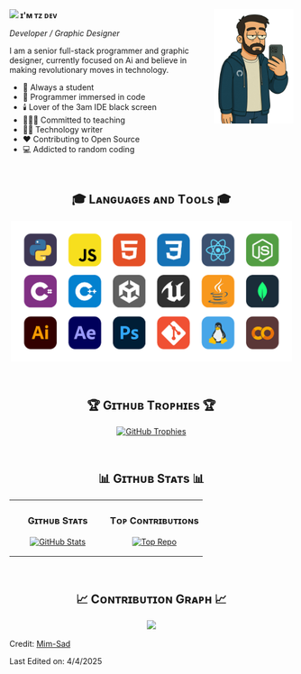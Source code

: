   <!--Banner-->
<!-- <p><img src="https://github.com/Mim-Sad/Mim-Sad/blob/main/banner.png" alt="Mim-Sad Banner Image"></p> -->
<!--Night Owl image-->
<div>
  <img align="right" width="28%" src="https://github.com/Mim-Sad/Mim-Sad/blob/main/me-asf-min.png?raw=true">
</div>
<!--Header Name-->
<b id="imtzdev"><img src="https://emojis.slackmojis.com/emojis/images/1643514596/5999/meow_party.gif?1643514596" width="25"> ɪ'ᴍ ᴛᴢ ᴅᴇᴠ</b>
<p><em>Developer / Graphic Designer</em>
<br></p>
<!--Start Intro-->               
<p align="left">I am a senior full-stack programmer and graphic designer, currently focused on Ai and believe in making revolutionary moves in technology.</p>
<ul>



<li>🌱 Always a student</li>
<li>🌊 Programmer immersed in code</li>
<li>🕯️ Lover of the 3am IDE black screen</li>
<li>👨🏻‍🏫 Committed to teaching</li>
<li>✍🏻 Technology writer</li>
<li>❤ Contributing to Open Source</li>
<li>💻 Addicted to random coding</li>
</ul>
<!--End Intro-->
<!--Profile Count Badge-->
<!-- <p align="left">
  <img src="https://komarev.com/ghpvc/?username=Mim-Sad&amp;label=Profile views&amp;color=770677&amp;style=for-the-badge&amp;logo=star" alt="Mim-Sad" style="padding-right:20px;">
</p> -->
<!-- <hr> -->
<br>
<!--Languages and Tools Section-->       
<h2 align="center">🎓 Lᴀɴɢᴜᴀɢᴇs ᴀɴᴅ Tᴏᴏʟs 🎓</h2> 
<p align="center">
<img width="500px" src="https://github.com/Mim-Sad/Mim-Sad/blob/main/techs.png?raw=true">
</p>
<br>
<!--Trophies Section-->   
<h2 align="center">🏆 Gɪᴛʜᴜʙ Tʀᴏᴘʜɪᴇs 🏆</h2>
<p align="center">
  <a href="https://github.com/Mim-Sad/github-profile-trophy">
    <img src="https://github-profile-trophy.vercel.app/?username=Mim-Sad&amp;row=2&amp;column=6&amp;margin-w=20&amp;margin-h=20" alt="GitHub Trophies">
  </a>
</p>
<br>
<!--Github stats Table--> 
<h2 align="center">📊 Gɪᴛʜᴜʙ Sᴛᴀᴛs 📊</h2>
<table width="100%">
  <tbody><tr>
    <td width="50%">
      <h3 align="center"><strong>Gɪᴛʜᴜʙ Sᴛᴀᴛs</strong></h3>
      <p align="center">
        <a href="https://github.com/Mim-Sad">
          <img align="center" src="https://github-readme-stats.vercel.app/api?username=Mim-Sad&amp;count_private=true&amp;show_icons=true&amp;theme=nightowl" alt="GitHub Stats">
        </a>
      </p>
    </td>
    <td width="50%">
      <h3 align="center"><strong>Tᴏᴘ Cᴏɴᴛʀɪʙᴜᴛɪᴏɴs</strong></h3>
      <p align="center">
        <a href="https://github.com/Mim-Sad">
          <img align="center" src="https://github-contributor-stats.vercel.app/api?username=Mim-Sad&amp;limit=3&amp;theme=nightowl&amp;show_owner=true&amp;combine_all_yearly_contributions=true" alt="Top Repo">
        </a>
      </p>
    </td>
</tbody></table>
<br>
<!--Contribution Graph-->
<h2 align="center">📈 Cᴏɴᴛʀɪʙᴜᴛɪᴏɴ Gʀᴀᴘʜ 📈</h2>
<div align="center">
    <img src="https://github-readme-activity-graph.vercel.app/graph?username=Mim-Sad&amp;bg_color=011627&amp;color=79d3c3&amp;line=c792ea&amp;point=ffeb95&amp;area=true&amp;hide_border=false" border-radius="15">
</div>
<!-- <hr> -->
<!--Dynamic Quote card updated everyday at 12 PM--> 
<!-- <h2 align="center">🌟 Tʜᴏᴜɢʜᴛ ᴏғ ᴛʜᴇ Dᴀʏ 🌟</h2> -->
<!--STARTS_HERE_QUOTE_CARD-->
<!-- <p align="center">
    <img src="https://readme-daily-quotes.vercel.app/api?author=Yanni&amp;quote=Music is like creating an emotional painting. The sounds are the colors.&amp;theme=dark&amp;bg_color=011627&amp;author_color=ffeb95">
</p> -->
<!--ENDS_HERE_QUOTE_CARD-->
<!--Contact Section--> 
<!-- <h2 align="center">🤝 Cᴏɴɴᴇᴄᴛ Wɪᴛʜ Mᴇ 🤝 </h2>
<div align="center">
 <a href="https://www.linkedin.com/in/kiran-a-n/" target="_blank">
<img src="https://img.shields.io/badge/linkedin-#1E77B5.svg?&amp;style=for-the-badge&amp;logo=linkedin&amp;logoColor=white" alt="linkedin" style="margin-bottom: 5px;">
</a>
<a href="mailto:kirannaragund197@gmail.com" target="_blank">
<img src="https://img.shields.io/badge/Gmail-D14836?style=for-the-badge&amp;logo=gmail&amp;logoColor=white" alt="kirannaragund197@gmail.com" mail="" style="margin-bottom: 5px;">
</a>
<a href="https://www.instagram.com/kiran_a_n" target="_blank">
<img src="https://img.shields.io/badge/Instagram-E4405F?style=for-the-badge&amp;logo=instagram&amp;logoColor=white" alt="kiran_a_n" instagram="" style="margin-bottom: 5px;">
</a>
<a href="https://twitter.com/kiran__a__n" target="_blank">
<img src="https://img.shields.io/badge/Twitter-1DA1F2?style=for-the-badge&amp;logo=twitter&amp;logoColor=white" alt="kiran__a__n Twitter" style="margin-bottom: 5px;">
</a>
</div> -->
<!--Footer--> 
<!-- <p align="center">
  <img src="https://capsule-render.vercel.app/api?type=waving&amp;color=gradient&amp;height=65&amp;section=footer">
</p> -->
<!-- <hr> -->
<p>Credit: <a href="https://github.com/Mim-Sad">Mim-Sad</a></p>
<p>Last Edited on: 4/4/2025</p>

